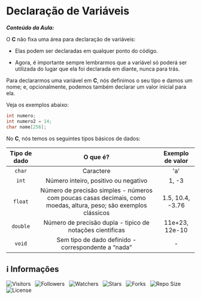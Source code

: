 <!-- Título -->
# Declaração de Variáveis

***Conteúdo da Aula:***

O **C** não fixa uma área para declaração de variáveis:

* Elas podem ser declaradas em qualquer ponto do código.

* Agora, é importante sempre lembrarmos que a variável só poderá ser utilizada do lugar que ela foi declarada em diante, nunca para trás.

Para declararmos uma variável em **C**, nós definimos o seu tipo e damos um nome; e, opcionalmente, podemos também declarar um valor inicial para ela.

Veja os exemplos abaixo:

```c
int numero;
int numero2 = 14;
char nome[256];
```

No **C**, nós temos os seguintes tipos básicos de dados:

| Tipo de dado | O que é? | Exemplo de valor |
| :----------: | :------: | :--------------: |
| `char` | Caractere | 'a' |
| `int` | Número inteiro, positivo ou negativo | 1, -3 |
| `float` | Número de precisão simples - números com poucas casas decimais, como moedas, altura, peso; são exemplos clássicos | 1.5, 10.4, -3.76 |
| `double` | Número de precisão dupla - tipico de notações cientificas | 11e+23, 12e-10 |
| `void` | Sem tipo de dado definido - correspondente a “nada” | - |

<!-- Informações -->
## &#8505; Informações

![Visitors](https://api.visitorbadge.io/api/visitors?path=Devsgeeknerd%2Fcla-dec-var-c-est-bas-sof-c-log-par-pro-com-bas&label=Visitantes&labelColor=%23700070&labelStyle=none&countColor=%23000fff&style=plastic&color=%23ffffff "Total de Visitantes")
&nbsp;
![Followers](https://img.shields.io/github/followers/Devsgeeknerd?style=p&label=Seguidores&labelColor=800080&color=000fff "Total de Seguidores")
&nbsp;
![Watchers](https://img.shields.io/github/watchers/Devsgeeknerd/cla-dec-var-c-est-bas-sof-c-log-par-pro-com-bas?style=p&label=Observadores&labelColor=800080&color=000fff "Total de Observadores")
&nbsp;
![Stars](https://img.shields.io/github/stars/Devsgeeknerd/cla-dec-var-c-est-bas-sof-c-log-par-pro-com-bas?style=p&label=Estrelas&labelColor=800080&color=000fff "Total de Estrelas")
&nbsp;
![Forks](https://img.shields.io/github/forks/Devsgeeknerd/cla-dec-var-c-est-bas-sof-c-log-par-pro-com-bas?style=p&label=Bifurcações&labelColor=800080&color=000fff "Total de Bifurcações")
&nbsp;
![Repo Size](https://img.shields.io/github/repo-size/Devsgeeknerd/cla-dec-var-c-est-bas-sof-c-log-par-pro-com-bas?style=p&label=Tamanho&labelColor=800080&color=000fff "Tamanho do Repositório")
&nbsp;
![License](https://img.shields.io/github/license/Devsgeeknerd/cla-dec-var-c-est-bas-sof-c-log-par-pro-com-bas?style=p&label=Licença&labelColor=800080&color=000fff "Licença do Repositório")
